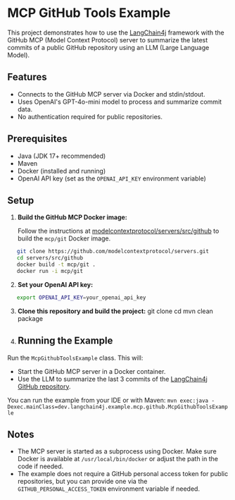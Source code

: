 # MCP GitHub Tools Example

This project demonstrates how to use the [LangChain4j](https://github.com/langchain4j/langchain4j) framework with the GitHub MCP (Model Context Protocol) server to summarize the latest commits of a public GitHub repository using an LLM (Large Language Model).

## Features

- Connects to the GitHub MCP server via Docker and stdin/stdout.
- Uses OpenAI's GPT-4o-mini model to process and summarize commit data.
- No authentication required for public repositories.

## Prerequisites

- Java (JDK 17+ recommended)
- Maven
- Docker (installed and running)
- OpenAI API key (set as the `OPENAI_API_KEY` environment variable)

## Setup

1. **Build the GitHub MCP Docker image:**

   Follow the instructions at [modelcontextprotocol/servers/src/github](https://github.com/modelcontextprotocol/servers/tree/main/src/git) to build the `mcp/git` Docker image.
```sh
   git clone https://github.com/modelcontextprotocol/servers.git
   cd servers/src/github
   docker build -t mcp/git .
   docker run -i mcp/git
   ```
2. **Set your OpenAI API key:**
```sh
   export OPENAI_API_KEY=your_openai_api_key
   ```
3. **Clone this repository and build the project:** 
git clone <this-repo-url> cd <this-repo> mvn clean package

4. ## Running the Example

Run the `McpGithubToolsExample` class. This will:

- Start the GitHub MCP server in a Docker container.
- Use the LLM to summarize the last 3 commits of the [LangChain4j GitHub repository](https://github.com/langchain4j/langchain4j).

You can run the example from your IDE or with Maven:
`mvn exec:java -Dexec.mainClass=dev.langchain4j.example.mcp.github.McpGithubToolsExample`

## Notes

- The MCP server is started as a subprocess using Docker. Make sure Docker is available at `/usr/local/bin/docker` or adjust the path in the code if needed.
- The example does not require a GitHub personal access token for public repositories, but you can provide one via the `GITHUB_PERSONAL_ACCESS_TOKEN` environment variable if needed.

